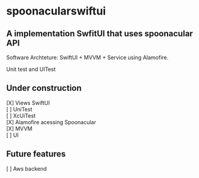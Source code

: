 # spoonacularswiftui
## A implementation SwfitUI that uses spoonacular API

Software Archteture:
SwiftUI + MVVM + Service using Alamofire.

Unit test and UITest

## Under construction<br />

[X] Views SwiftUI<br/>
[ ] UniTest<br/>
[ ] XcUiTest<br/>
[X] Alamofire acessing Spoonacular<br/>
[X] MVVM<br/>
[ ] UI<br/>

## Future features<br/>
[ ] Aws backend<br/>
